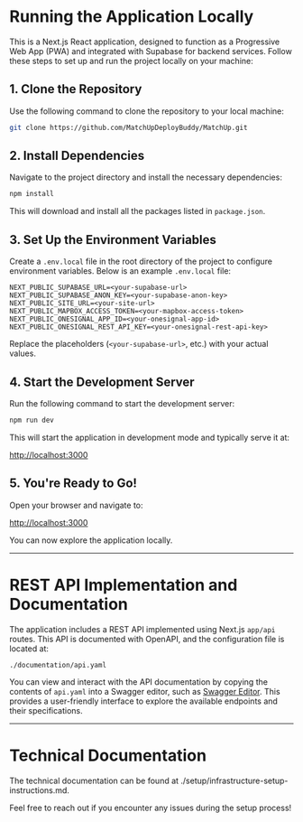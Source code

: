 # Running the Application Locally

This is a Next.js React application, designed to function as a Progressive Web App (PWA) and integrated with Supabase for backend services. Follow these steps to set up and run the project locally on your machine:

## 1. Clone the Repository

Use the following command to clone the repository to your local machine:

```bash
git clone https://github.com/MatchUpDeployBuddy/MatchUp.git
```

## 2. Install Dependencies

Navigate to the project directory and install the necessary dependencies:

```bash
npm install
```

This will download and install all the packages listed in `package.json`.

## 3. Set Up the Environment Variables

Create a `.env.local` file in the root directory of the project to configure environment variables. Below is an example `.env.local` file:

```
NEXT_PUBLIC_SUPABASE_URL=<your-supabase-url>
NEXT_PUBLIC_SUPABASE_ANON_KEY=<your-supabase-anon-key>
NEXT_PUBLIC_SITE_URL=<your-site-url>
NEXT_PUBLIC_MAPBOX_ACCESS_TOKEN=<your-mapbox-access-token>
NEXT_PUBLIC_ONESIGNAL_APP_ID=<your-onesignal-app-id>
NEXT_PUBLIC_ONESIGNAL_REST_API_KEY=<your-onesignal-rest-api-key>
```

Replace the placeholders (`<your-supabase-url>`, etc.) with your actual values.

## 4. Start the Development Server

Run the following command to start the development server:

```bash
npm run dev
```

This will start the application in development mode and typically serve it at:

[http://localhost:3000](http://localhost:3000)

## 5. You're Ready to Go!

Open your browser and navigate to:

[http://localhost:3000](http://localhost:3000)

You can now explore the application locally.

---

# REST API Implementation and Documentation

The application includes a REST API implemented using Next.js `app/api` routes. This API is documented with OpenAPI, and the configuration file is located at:

```
./documentation/api.yaml
```

You can view and interact with the API documentation by copying the contents of `api.yaml` into a Swagger editor, such as [Swagger Editor](https://editor.swagger.io/). This provides a user-friendly interface to explore the available endpoints and their specifications.

---

# Technical Documentation

The technical documentation can be found at ./setup/infrastructure-setup-instructions.md.

Feel free to reach out if you encounter any issues during the setup process!
